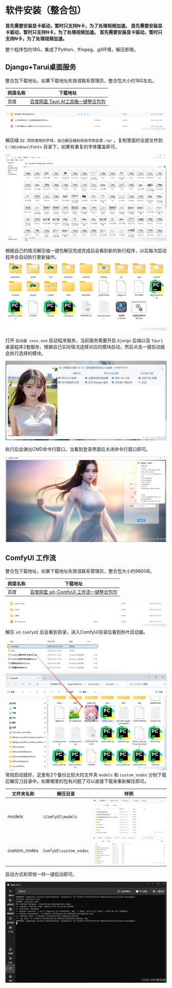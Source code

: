 # 软件安装（整合包）

**首先需要安装显卡驱动，暂时只支持N卡，为了处理视频加速。**
**首先需要安装显卡驱动，暂时只支持N卡，为了处理视频加速。**
**首先需要安装显卡驱动，暂时只支持N卡，为了处理视频加速。**

整个程序包约18G，集成了Python、ffmpeg、git环境，解压即用。

## Django+Tarui桌面服务

整合包下载地址，如果下载地址失效请联系管理员，整合包大小约18G左右。

| 网盘名称 | 下载地址                                                     |
| -------- | ------------------------------------------------------------ |
| 百度     | [百度网盘 Tauri AI工具箱一键整合包包](https://pan.baidu.com/s/1hDyt0CnSmjU0fSJBHa0_RQ?pwd=wgv) |

![在这里插入图片描述](./assets/4adfac14bd74491e9f172f635e127d59.png)


解压缩 `02.项目使用的字体，自己解压缩到系统字体目录.rar` ，复制里面的全部文件到 `C:\Windows\Fonts` 目录下，如果有重复的字体覆盖即可。

![在这里插入图片描述](./assets/abe80837dfc7444e8649ddaf7b6cf282.png)

根据自己的情况解压缩一键包解压完成完成后会看到新的执行程序，以后每次启动程序会自动执行更新操作。
![在这里插入图片描述](./assets/703bf69ec83e485ba3ea3eccda65a3bd.png)


打开 `启动器 xxxx.exe` 启动程序服务，当前服务需要开启 `Django` 后端以及 `Tauri` 桌面程序2套服务，根据自己实际情况选择对应的模块启动，然后点击一键启动就会执行选择的模块。

![在这里插入图片描述](./assets/e3f44e72ef834ee9a045624ce9d7b013.png)

执行后会弹出CMD命令行窗口，当看到登录界面后关闭命令行窗口即可。

![在这里插入图片描述](./assets/cf47d329f8dd43f7a3a4aa49819c98c5.png)

## ComfyUI 工作流

整合包下载地址，如果下载地址失效请联系管理员，整合包大小约980GB。

| 网盘名称 | 下载地址                                                     |
| -------- | ------------------------------------------------------------ |
| 百度     | [百度网盘 sd-ComfyUI 工作流一键整合包包](https://pan.baidu.com/s/1OdXSn4xzaqpLh0LRFDl8Ww?pwd=x7v9) |

![在这里插入图片描述](./assets/d4456596626c43ff8d6a793481a59c65.png)
解压 `sd-ComfyUI` 后会看到目录，进入ComfyUI目录后看到秋叶启动器。

![在这里插入图片描述](./assets/8547a8acefd24b95b048ac8e1383791a.png)
常规启动就好，这里有2个备份比较大的文件夹 `models` 和 `custom_nodes` 分别下载后解压刀目录中。如果哪里的包有问题了可以直接下载来重新解压即可。

| 文件夹名称   | 解压目录               | 样例                                                         |
| ------------ | ---------------------- | ------------------------------------------------------------ |
| models       | `\ComfyUI\models`      | ![在这里插入图片描述](./assets/1abfbd64f0e24e76a3f49ebe64e53aa3.png) |
| custom_nodes | `ComfyUI\custom_nodes` | ![在这里插入图片描述](./assets/0fc15e6f46f44c2ca90c17869afa17fe.png) |

启动方式和常规一样一键启动即可。

![在这里插入图片描述](./assets/f8e254d129e84e6795197f8843a36565.png)